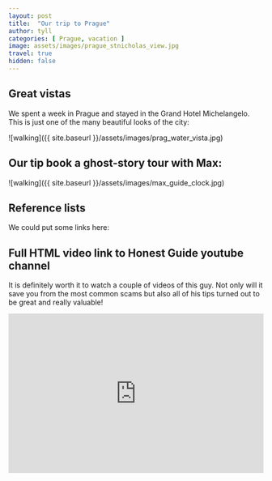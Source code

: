 ```yaml
---
layout: post
title:  "Our trip to Prague"
author: tyll
categories: [ Prague, vacation ]
image: assets/images/prague_stnicholas_view.jpg
travel: true
hidden: false
---
```



## Great vistas

We spent a week in Prague and stayed in the Grand Hotel Michelangelo.
This is just one of the many beautiful looks of the city:

![walking]({{ site.baseurl }}/assets/images/prag_water_vista.jpg)


## Our tip book a ghost-story tour with Max:

![walking]({{ site.baseurl }}/assets/images/max_guide_clock.jpg)


## Reference lists

We could put some links here:


## Full HTML video link to Honest Guide youtube channel

It is definitely worth it to watch a couple of videos of this guy.
Not only will it save you from the most common scams but also all of his tips turned out to be great and really valuable!

<p><iframe style="width:100%" height="315" src="https://www.youtube.com/embed/4a1VXNmJ_1g" frameborder="0" allowfullscreen></iframe></p>

